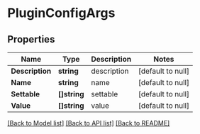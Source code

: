 # PluginConfigArgs

## Properties
Name | Type | Description | Notes
------------ | ------------- | ------------- | -------------
**Description** | **string** | description | [default to null]
**Name** | **string** | name | [default to null]
**Settable** | **[]string** | settable | [default to null]
**Value** | **[]string** | value | [default to null]

[[Back to Model list]](../README.md#documentation-for-models) [[Back to API list]](../README.md#documentation-for-api-endpoints) [[Back to README]](../README.md)

